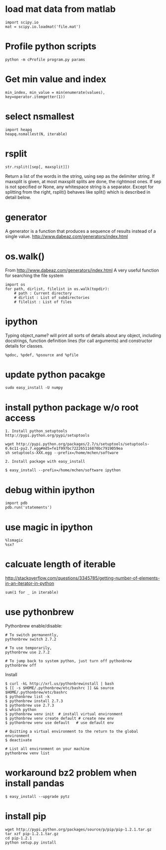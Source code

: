 # load mat data from matlab

	import scipy.io
	mat = scipy.io.loadmat('file.mat')

# Profile python scripts
`
python -m cProfile program.py params
`

# Get min value and index

    min_index, min_value = min(enumerate(values), key=operator.itemgetter(1))


# select nsmallest

    import heapq
    heapq.nsmallest(N, iterable)

# rsplit

    str.rsplit([sep[, maxsplit]])

Return a list of the words in the string, using sep as the delimiter string. If
maxsplit is given, at most maxsplit splits are done, the rightmost ones. If sep
is not specified or None, any whitespace string is a separator. Except for
splitting from the right, rsplit() behaves like split() which is described in
detail below.

# generator
A generator is a function that produces a sequence of results instead of a
single value.
http://www.dabeaz.com/generators/index.html

# os.walk()
From http://www.dabeaz.com/generators/index.html
A very useful function for searching the file system

    import os
    for path, dirlist, filelist in os.walk(topdir):
        # path : Current directory
        # dirlist : List of subdirectories
        # filelist : List of files

# ipython
Typing object_name? will print all sorts of details about any object, including
docstrings, function definition lines (for call arguments) and constructor
details for classes. 

    %pdoc, %pdef, %psource and %pfile

# update python pacakge

    sudo easy_install -U numpy

# install python package w/o root access
    1. Install python_setuptools
    http://pypi.python.org/pypi/setuptools

    wget http://pypi.python.org/packages/2.7/s/setuptools/setuptools-0.6c11-py2.7.egg#md5=fe1f997bc722265116870bc7919059ea
    sh setuptools-XXX.egg --prefix=/home/mchen/software

    2. Install package with easy_install

    $ easy_install --prefix=/home/mchen/software ipython

# debug within ipython

    import pdb
    pdb.run('statements')

# use magic in ipython

    %lsmagic
    %sx?

# calcuate length of iterable
http://stackoverflow.com/questions/3345785/getting-number-of-elements-in-an-iterator-in-python

	sum(1 for _ in iterable)

# use pythonbrew
Pythonbrew enable/disable:

	# To switch permanently,
	pythonbrew switch 2.7.2

	# To use temporarily,
	pythonbrew use 2.7.2

	# To jump back to system python, just turn off pythonbrew
	pythonbrew off

Install

	$ curl -kL http://xrl.us/pythonbrewinstall | bash
	$ [[ -s $HOME/.pythonbrew/etc/bashrc ]] && source $HOME/.pythonbrew/etc/bashrc
	$ pythonbrew list -k
	$ pythonbrew install 2.7.3
	$ pythonbrew use 2.7.3
	$ which python
	$ pythonbrew venv init	# install virtual environment
	$ pythonbrew venv create default # create new env
	$ pythonbrew venv use default	# use default env

	# Quitting a virtual environment to the return to the global environment
	$ deactivate

	# List all environment on your machine
	pythonbrew venv list

# workaround bz2 problem when install pandas

	$ easy_install --upgrade pytz

# install pip

	wget http://pypi.python.org/packages/source/p/pip/pip-1.2.1.tar.gz
	tar xzf pip-1.2.1.tar.gz
	cd pip-1.2.1
	python setup.py install
